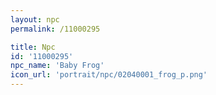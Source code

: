 ```yaml
---
layout: npc
permalink: /11000295

title: Npc
id: '11000295'
npc_name: 'Baby Frog'
icon_url: 'portrait/npc/02040001_frog_p.png'
---
```

